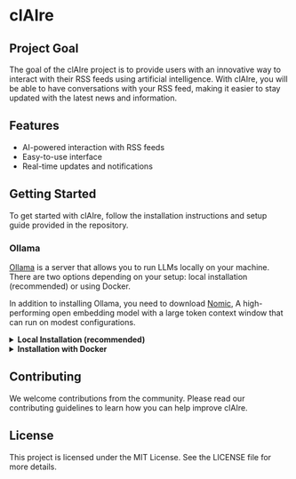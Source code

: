 # clAIre

## Project Goal

The goal of the clAIre project is to provide users with an innovative way to interact with their RSS feeds using artificial intelligence. With clAIre, you will be able to have conversations with your RSS feed, making it easier to stay updated with the latest news and information.

## Features

- AI-powered interaction with RSS feeds
- Easy-to-use interface
- Real-time updates and notifications

## Getting Started

To get started with clAIre, follow the installation instructions and setup guide provided in the repository.

### Ollama

[Ollama](https://ollama.com/) is a server that allows you to run LLMs locally on your machine. There are two options depending on your setup: local installation (recommended) or using Docker.

In addition to installing Ollama, you need to download [Nomic](https://ollama.com/library/nomic-embed-text), A high-performing open embedding model with a large token context window that can run on modest configurations.

<details>
    <summary><b>Local Installation (recommended)</b></summary>

This installation will allow Ollama to [take advantage of the GPU](https://github.com/ollama/ollama/blob/main/docs/gpu.md) on your machine. Follow the instructions at [https://ollama.com/download](https://ollama.com/download).

Once installed and running, download the model with `ollama pull nomic-embed-text:latest`.

To chat with the model, run `ollama run nomic-embed-text:latest` and say something, for example, "Hello, how are you?"

</details>

<details>
    <summary><b>Installation with Docker</b></summary>

If local installation is not possible, run Ollama by executing the following command:

```
docker compose up ollama
```

Once running, load the model with

```
docker exec -it ollama ollama pull nomic-embed-text:latest
```

</details>

## Contributing

We welcome contributions from the community. Please read our contributing guidelines to learn how you can help improve clAIre.

## License

This project is licensed under the MIT License. See the LICENSE file for more details.